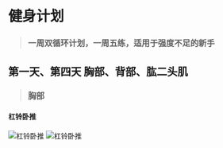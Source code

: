 # 健身计划
> ### 一周双循环计划，一周五练，适用于强度不足的新手

## 第一天、第四天 胸部、背部、肱二头肌
> ### 胸部

#### **杠铃卧推**

![杠铃卧推](http://image.yy.com/ojiastoreimage/6eb843ae03836792e1e52f64c8960e74.jpg)
![杠铃卧推](http://image.yy.com/ojiastoreimage/012d87cfa976fcb59c6d19990abf25bf.jpg)​
